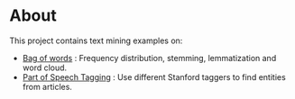 # About
This project contains text mining examples on:
* [Bag of words](https://github.com/woo-chia-wei/python-text-mining/blob/master/bag-of-words.ipynb) : Frequency distribution, stemming, lemmatization and word cloud.
* [Part of Speech Tagging](https://github.com/woo-chia-wei/python-text-mining/blob/master/part-of-speech-tagging.ipynb) : Use different Stanford taggers to find entities from articles.


